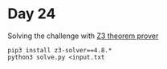 # Day 24

Solving the challenge with [Z3 theorem prover](https://github.com/Z3Prover/z3)

```
pip3 install z3-solver==4.8.*
python3 solve.py <input.txt
```